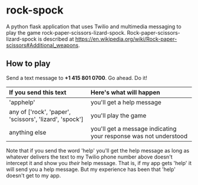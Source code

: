# rock-spock

A python flask application that uses Twilio and multimedia messaging to play the game rock-paper-scissors-lizard-spock.  Rock-paper-scissors-lizard-spock is described at <https://en.wikipedia.org/wiki/Rock-paper-scissors#Additional_weapons>.

## How to play

Send a text message to **+1 415 801 0700**.  Go ahead.  Do it!

| If you send this text | Here's what will happen |
| :-------------------- |:------------------------|
| 'apphelp' | you'll get a help message |
| any of ['rock', 'paper', 'scissors', 'lizard', 'spock']  | you'll play the game |
| anything else | you'll get a message indicating your response was not understood |

Note that if you send the word 'help' you'll get the help message as long as whatever delivers the text to my Twilio phone number above doesn't intercept it and show you *their* help message.  That is, if my app gets 'help' it will send you a help message.  But my experience has been that 'help' doesn't get to my app.
